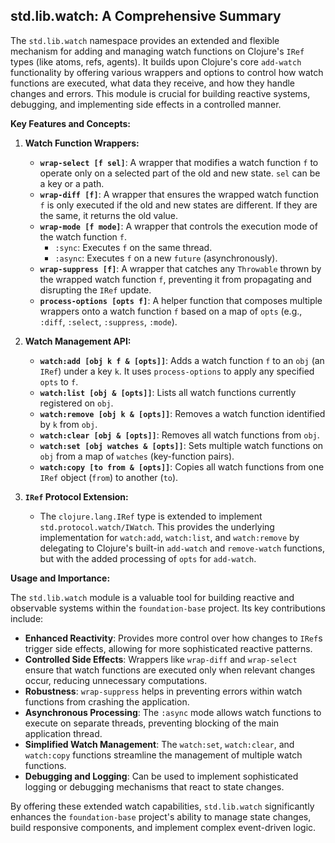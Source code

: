 ## std.lib.watch: A Comprehensive Summary

The `std.lib.watch` namespace provides an extended and flexible mechanism for adding and managing watch functions on Clojure's `IRef` types (like atoms, refs, agents). It builds upon Clojure's core `add-watch` functionality by offering various wrappers and options to control how watch functions are executed, what data they receive, and how they handle changes and errors. This module is crucial for building reactive systems, debugging, and implementing side effects in a controlled manner.

**Key Features and Concepts:**

1.  **Watch Function Wrappers:**
    *   **`wrap-select [f sel]`**: A wrapper that modifies a watch function `f` to operate only on a selected part of the old and new state. `sel` can be a key or a path.
    *   **`wrap-diff [f]`**: A wrapper that ensures the wrapped watch function `f` is only executed if the old and new states are different. If they are the same, it returns the old value.
    *   **`wrap-mode [f mode]`**: A wrapper that controls the execution mode of the watch function `f`.
        *   `:sync`: Executes `f` on the same thread.
        *   `:async`: Executes `f` on a new `future` (asynchronously).
    *   **`wrap-suppress [f]`**: A wrapper that catches any `Throwable` thrown by the wrapped watch function `f`, preventing it from propagating and disrupting the `IRef` update.
    *   **`process-options [opts f]`**: A helper function that composes multiple wrappers onto a watch function `f` based on a map of `opts` (e.g., `:diff`, `:select`, `:suppress`, `:mode`).

2.  **Watch Management API:**
    *   **`watch:add [obj k f & [opts]]`**: Adds a watch function `f` to an `obj` (an `IRef`) under a key `k`. It uses `process-options` to apply any specified `opts` to `f`.
    *   **`watch:list [obj & [opts]]`**: Lists all watch functions currently registered on `obj`.
    *   **`watch:remove [obj k & [opts]]`**: Removes a watch function identified by `k` from `obj`.
    *   **`watch:clear [obj & [opts]]`**: Removes all watch functions from `obj`.
    *   **`watch:set [obj watches & [opts]]`**: Sets multiple watch functions on `obj` from a map of `watches` (key-function pairs).
    *   **`watch:copy [to from & [opts]]`**: Copies all watch functions from one `IRef` object (`from`) to another (`to`).

3.  **`IRef` Protocol Extension:**
    *   The `clojure.lang.IRef` type is extended to implement `std.protocol.watch/IWatch`. This provides the underlying implementation for `watch:add`, `watch:list`, and `watch:remove` by delegating to Clojure's built-in `add-watch` and `remove-watch` functions, but with the added processing of `opts` for `add-watch`.

**Usage and Importance:**

The `std.lib.watch` module is a valuable tool for building reactive and observable systems within the `foundation-base` project. Its key contributions include:

*   **Enhanced Reactivity**: Provides more control over how changes to `IRef`s trigger side effects, allowing for more sophisticated reactive patterns.
*   **Controlled Side Effects**: Wrappers like `wrap-diff` and `wrap-select` ensure that watch functions are executed only when relevant changes occur, reducing unnecessary computations.
*   **Robustness**: `wrap-suppress` helps in preventing errors within watch functions from crashing the application.
*   **Asynchronous Processing**: The `:async` mode allows watch functions to execute on separate threads, preventing blocking of the main application thread.
*   **Simplified Watch Management**: The `watch:set`, `watch:clear`, and `watch:copy` functions streamline the management of multiple watch functions.
*   **Debugging and Logging**: Can be used to implement sophisticated logging or debugging mechanisms that react to state changes.

By offering these extended watch capabilities, `std.lib.watch` significantly enhances the `foundation-base` project's ability to manage state changes, build responsive components, and implement complex event-driven logic.
